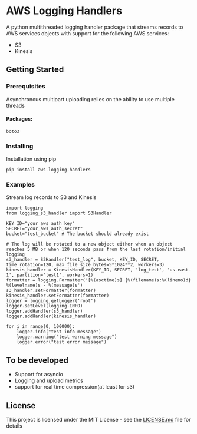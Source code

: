 # AWS Logging Handlers

A python multithreaded logging handler package that streams records to AWS services objects with support for the following AWS services:
* S3
* Kinesis

## Getting Started

### Prerequisites

Asynchronous multipart uploading relies on the ability to use multiple threads
#### Packages:
```
boto3
```

### Installing

Installation using pip

```
pip install aws-logging-handlers
```

### Examples
Stream log records to S3 and Kinesis
```
import logging
from logging_s3_handler import S3Handler

KEY_ID="your_aws_auth_key"
SECRET="your_aws_auth_secret"
bucket="test_bucket" # The bucket should already exist

# The log will be rotated to a new object either when an object reaches 5 MB or when 120 seconds pass from the last rotation/initial logging
s3_handler = S3Handler("test_log", bucket, KEY_ID, SECRET, time_rotation=120, max_file_size_bytes=5*1024**2, workers=3)
kinesis_handler = KinesisHandler(KEY_ID, SECRET, 'log_test', 'us-east-1', partition='test1', workers=1)
formatter = logging.Formatter('[%(asctime)s] {%(filename)s:%(lineno)d} %(levelname)s - %(message)s')
s3_handler.setFormatter(formatter)
kinesis_handler.setFormatter(formatter)
logger = logging.getLogger('root')
logger.setLevel(logging.INFO)
logger.addHandler(s3_handler)
logger.addHandler(kinesis_handler)

for i in range(0, 100000):
    logger.info("test info message")
    logger.warning("test warning message")
    logger.error("test error message")
```

## To be developed
* Support for asyncio
* Logging and upload metrics
* support for real time compression(at least for s3)

## License

This project is licensed under the MIT License - see the [LICENSE.md](LICENSE) file for details

